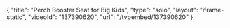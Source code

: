 {
    "title": "Perch Booster Seat for Big Kids",
    "type": "solo",
    "layout": "iframe-static",
    "videoId": "137390620",
    "url": "\/tvpembed\/137390620"
}